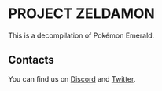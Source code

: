 # PROJECT ZELDAMON

This is a decompilation of Pokémon Emerald.


## Contacts

You can find us on [Discord](https://discord.gg/2ZZC3qc) and [Twitter](https://twitter.com/ProjectZeldamon).
